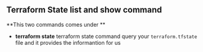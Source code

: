 ## Terraform State list and show command
**This two commands comes under **
- **terraform state** terraform state command query your `terraform.tfstate` file and it provides the informantion for us 